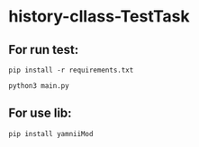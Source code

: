 # history-cllass-TestTask
## For run test:
  `pip install -r requirements.txt`

  `python3 main.py`
## For use lib:
  `pip install yamniiMod`

